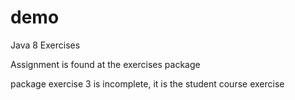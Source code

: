 # demo
Java 8 Exercises 


Assignment is found at the exercises package

package exercise 3 is incomplete, it is the student course exercise
